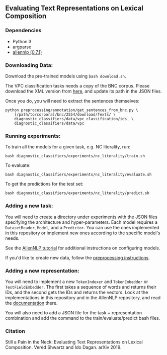 ## Evaluating Text Representations on Lexical Composition


### Dependencies

- Python 3
- argparse
- [allennlp (0.7.1)](https://github.com/allenai/allennlp/)

### Downloading Data:

Download the pre-trained models using `bash download.sh`.

The VPC classification tasks needs a copy of the BNC corpus. 
Please download the XML version from [here](http://www.ota.ox.ac.uk/desc/2554),
and update its path in the JSON files.

Once you do, you will need to extract the sentences themselves:

```
python preprocessing/annotation/get_sentences_from_bnc.py \ 
    [/path/to/corpora]/bnc/2554/download/Texts/ \ 
    diagnostic_classifiers/data/vpc_classification/ids_ \ 
    diagnostic_classifiers/data/vpc
```


### Running experiments:

To train all the models for a given task, e.g. NC literality, run:

```
bash diagnostic_classifiers/experiments/nc_literality/train.sh 
```

To evaluate:

```
bash diagnostic_classifiers/experiments/nc_literality/evaluate.sh
``` 

To get the predictions for the test set:

```
bash diagnostic_classifiers/experiments/nc_literality/predict.sh
```

### Adding a new task:

You will need to create a directory under experiments 
with the JSON files specifying the architecture and hyper-parameters.
Each model requires a `DatasetReader`, `Model`, and a `Predictor`. 
You can use the ones implemented in this repository or implement
new ones according to the specific model's needs. 
  
See the [AllenNLP tutorial](https://github.com/allenai/allennlp/blob/master/tutorials/getting_started/walk_through_allennlp/configuration.md)
for additional instructions on configuring models.

If you'd like to create new data, follow the 
[preprocessing instructions](preprocessing/README.md).  

### Adding a new representation:

You will need to implement a new `TokenIndexer` and `TokenEmbedder` or 
`TextFieldEmbedder`. The first takes a sequence of words and returns
their IDs, and the second gets the IDs and returns the vectors.
Look at the implementations in this repository and in the 
AllenNLP repository, and read the [documentation](https://github.com/allenai/allennlp/blob/master/tutorials/notebooks/data_pipeline.ipynb) 
there. 

You will also need to add a JSON file for the task + representation
combination and add the command to the train/evaluate/predict 
bash files. 

### Citation

Still a Pain in the Neck: Evaluating Text Representations on Lexical Composition. 
Vered Shwartz and Ido Dagan. arXiv 2019.
